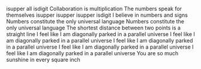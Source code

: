 isupper
all
isdigit
Collaboration is multiplication
The numbers speak for themselves
isupper
isupper
isupper
isdigit
I believe in numbers and signs
Numbers constitute the only universal language
Numbers constitute the only universal language
The shortest distance between two points is a straight line
I feel like I am diagonally parked in a parallel universe
I feel like I am diagonally parked in a parallel universe
I feel like I am diagonally parked in a parallel universe
I feel like I am diagonally parked in a parallel universe
I feel like I am diagonally parked in a parallel universe
You are so much sunshine in every square inch
